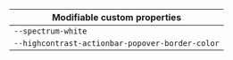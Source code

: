 | Modifiable custom properties                    |
| ----------------------------------------------- |
| `--spectrum-white`                              |
| `--highcontrast-actionbar-popover-border-color` |
